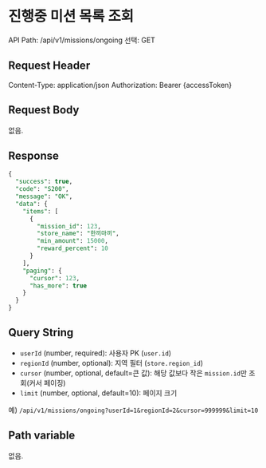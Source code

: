 # 진행중 미션 목록 조회

API Path: /api/v1/missions/ongoing
선택: GET

## **Request Header**

Content-Type: application/json
Authorization: Bearer {accessToken}

## Request Body

없음.

## Response

```sql
{
  "success": true,
  "code": "S200",
  "message": "OK",
  "data": {
    "items": [
      {
        "mission_id": 123,
        "store_name": "한끼마끼",
        "min_amount": 15000,
        "reward_percent": 10
      }
    ],
    "paging": {
      "cursor": 123,
      "has_more": true
    }
  }
}

```

## **Query String**

- `userId` (number, required): 사용자 PK (`user.id`)
- `regionId` (number, optional): 지역 필터 (`store.region_id`)
- `cursor` (number, optional, default=큰 값): 해당 값보다 작은 `mission.id`만 조회(커서 페이징)
- `limit` (number, optional, default=10): 페이지 크기

예) `/api/v1/missions/ongoing?userId=1&regionId=2&cursor=999999&limit=10`

## **Path variable**

없음.